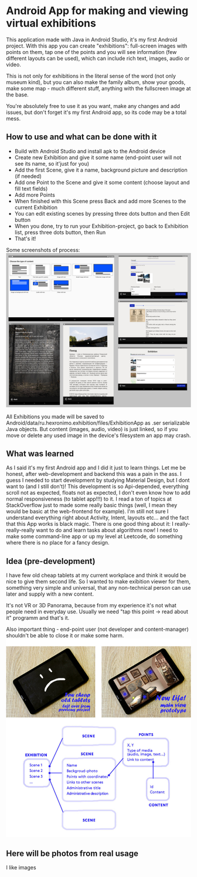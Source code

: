 # Android App for making and viewing virtual exhibitions
This application made with Java in Android Studio, it's my first Android project. With this app you can create "exhibitions": full-screen images with points on them, tap one of the points and you will see information (few different layouts can be used), which can include rich text, images, audio or video.

This is not only for exhibitions in the literal sense of the word (not only museum kind), but you can also make the family album, show your goods, make some map - much different stuff, anything with the fullscreen image at the base.

You're absolutely free to use it as you want, make any changes and add issues, but don't forget it's my first Android app, so its code may be a total mess.

## How to use and what can be done with it 
* Build with Android Studio and install apk to the Android device
* Create new Exhibition and give it some name (end-point user will not see its name, so it'just for you)
* Add the first Scene, give it a name, background picture and description (if needed)
* Add one Point to the Scene and give it some content (choose layout and fill text fields)
* Add more Points 
* When finished with this Scene press Back and add more Scenes to the current Exhibition
* You can edit existing scenes by pressing three dots button and then Edit button
* When you done, try to run your Exhibition-project, go back to Exhibition list, press three dots button, then Run
* That's it!

Some screenshots of process:
![my_image_2](https://raw.githubusercontent.com/Hexronimo/exhibition/master/Demo2.jpg)

All Exhibitions you made will be saved to Android/data/ru.hexronimo.exhibition/files/ExhibitionApp as .ser serializable Java objects. But content (images, audio, video) is just linked, so if you move or delete any used image in the device's filesystem an app may crash. 

## What was learned
As I said it's my first Android app and I did it just to learn things. Let me be honest, after web-development and backend this was a pain in the ass. I guess I needed to start development by studying Material Design, but I dont want to (and I still don't)! This development is so Api-depended, everything scroll not as expected, floats not as expected, I don't even know how to add normal responsiveness (to tablet app!!!) to it. I read a ton of topics at StackOverflow just to made some really basic things (well, I mean they would be basic at the web-frontend for example). I'm still not sure I understand everything right about Activity, Intent, layouts etc... and the fact that this App works is black magic. 
There is one good thing about it: I really-really-really want to do and learn tasks about algorithms now! I need to make some command-line app or up my level at Leetcode, do something where there is no place for a fancy design.

## Idea (pre-development)
I have few old cheap tablets at my current workplace and think it would be nice to give them second life. So I wanted to make exibition viewer for them, something very simple and universal, that any non-technical person can use later and supply with a new content.

It's not VR or 3D Panorama, because from my experience it's not what people need in everyday use. Usually we need "tap this point -> read about it" programm and that's it. 

Also important thing - end-point user (not developer and content-manager) shouldn't be able to close it or make some harm. 
![my_image_1](https://raw.githubusercontent.com/Hexronimo/exhibition/master/idea.jpg)


## Here will be photos from real usage
I like images
